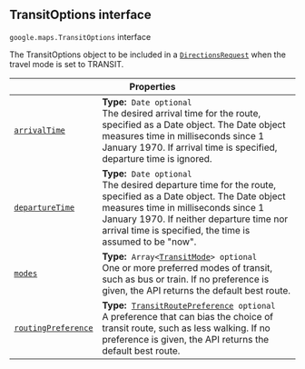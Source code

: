 
<h2 id="TransitOptions">TransitOptions interface</h2>
<p>
<code><span itemprop="path">google.maps</span>.<span itemprop="name">TransitOptions</span></code>
interface
</p>
<p>The TransitOptions object to be included in a <code><a href="DirectionsRequest.md">DirectionsRequest</a></code> when the travel mode is set to TRANSIT.</p>
<div class="devsite-table-wrapper"><table class="properties responsive" summary="interface TransitOptions - Properties">
<thead>
<tr><th colspan="2">Properties</th>
</tr></thead>
<tbody>
<tr id="TransitOptions.arrivalTime">
<td itemprop="property"><code><a class="secret-link" href="#TransitOptions.arrivalTime"><span>arrivalTime</span></a></code></td>
<td><div><strong>Type:</strong>&nbsp; <code>Date <span class="optional-type-annotation">optional</span></code></div>
<div class="desc">The desired arrival time for the route, specified as a Date object. The Date object measures time in milliseconds since 1 January 1970. If arrival time is specified, departure time is ignored.</div></td>
</tr>
<tr id="TransitOptions.departureTime">
<td itemprop="property"><code><a class="secret-link" href="#TransitOptions.departureTime"><span>departureTime</span></a></code></td>
<td><div><strong>Type:</strong>&nbsp; <code>Date <span class="optional-type-annotation">optional</span></code></div>
<div class="desc">The desired departure time for the route, specified as a Date object. The Date object measures time in milliseconds since 1 January 1970. If neither departure time nor arrival time is specified, the time is assumed to be "now".</div></td>
</tr>
<tr id="TransitOptions.modes">
<td itemprop="property"><code><a class="secret-link" href="#TransitOptions.modes"><span>modes</span></a></code></td>
<td><div><strong>Type:</strong>&nbsp; <code>Array&lt;<a href="TransitMode.md">TransitMode</a>&gt; <span class="optional-type-annotation">optional</span></code></div>
<div class="desc">One or more preferred modes of transit, such as bus or train. If no preference is given, the API returns the default best route.</div></td>
</tr>
<tr id="TransitOptions.routingPreference">
<td itemprop="property"><code><a class="secret-link" href="#TransitOptions.routingPreference"><span>routingPreference</span></a></code></td>
<td><div><strong>Type:</strong>&nbsp; <code><a href="TransitRoutePreference.md">TransitRoutePreference</a> <span class="optional-type-annotation">optional</span></code></div>
<div class="desc">A preference that can bias the choice of transit route, such as less walking. If no preference is given, the API returns the default best route.</div></td>
</tr>
</tbody>
</table></div>
<script src="replace_links.js"></script>
